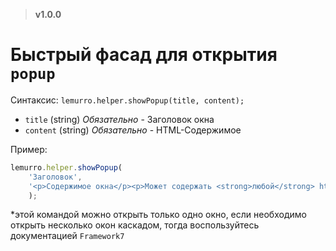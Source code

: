 > **v1.0.0**

# Быстрый фасад для открытия `popup`

Синтаксис: `lemurro.helper.showPopup(title, content);`
- `title` (string) *Обязательно* - Заголовок окна
- `content` (string) *Обязательно* - HTML-Содержимое

Пример:
```js
lemurro.helper.showPopup(
    'Заголовок',
    '<p>Содержимое окна</p><p>Может содержать <strong>любой</strong> html-код</p>'
    );
```
\*этой командой можно открыть только одно окно, если необходимо открыть несколько окон каскадом, тогда воспользуйтесь документацией `Framework7`